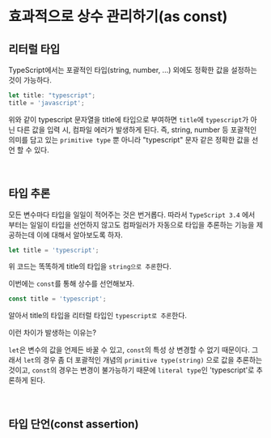 # 효과적으로 상수 관리하기(as const)

## 리터럴 타입

TypeScript에서는 포괄적인 타입(string, number, ...) 외에도 정확한 값을 설정하는 것이 가능하다.

```ts
let title: "typescript";
title = 'javascript';
```

위와 같이 typescript 문자열을 title에 타입으로 부여하면 `title`에 `typescript`가 아닌 다른 값을 입력 시, 컴파일 에러가 발생하게 된다. 즉, string, number 등 포괄적인 의미를 담고 있는 `primitive type` 뿐 아니라 "typescript" 문자 같은 정확한 값을 선언 할 수 있다.

<br/>

## 타입 추론

모든 변수마다 타입을 일일이 적어주는 것은 번거롭다. 따라서 `TypeScript 3.4` 에서 부터는 일일이 타입을 선언하지 않고도 컴파일러가 자동으로 타입을 추론하는 기능을 제공하는데 이에 대해서 알아보도록 하자.

```ts
let title = 'typescript';
```

위 코드는 똑똑하게 title의 타입을 `string으로 추론`한다.

이번에는 `const`를 통해 상수를 선언해보자.

```ts
const title = 'typescript';
```

알아서 title의 타입을 리터럴 타입인 `typescript로 추론`한다.

이런 차이가 발생하는 이유는?

`let`은 변수의 값을 언제든 바꿀 수 있고, `const`의 특성 상 변경할 수 없기 때문이다. 그래서 `let`의 경우 좀 더 포괄적인 개념의 `primitive type(string)` 으로 값을 추론하는 것이고, `const`의 경우는 변경이 불가능하기 때문에 `literal type`인 'typescript'로 추론하게 된다.

<br/>

## 타입 단언(const assertion)





















































